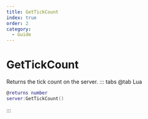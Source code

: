 ```yaml
---
title: GetTickCount
index: true
order: 2
category:
  - Guide
---
```


# GetTickCount
Returns the tick count on the server.
::: tabs
@tab Lua
```lua
@returns number
server:GetTickCount()
```

:::